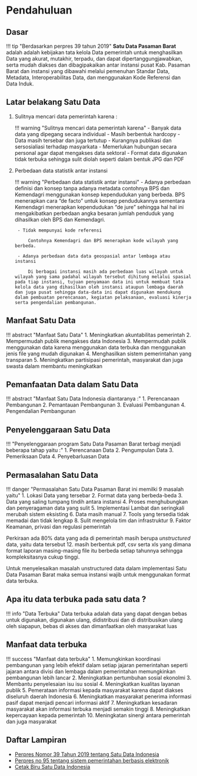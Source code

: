 # Pendahuluan

## Dasar
!!! tip "Berdasarkan perpres 39 tahun 2019" 
    **Satu Data Pasaman Barat** adalah adalah kebijakan tata kelola Data pemerintah untuk menghasilkan Data yang akurat, mutakhir, terpadu, dan dapat dipertanggungjawabkan, serta mudah diakses dan dibagipakaikan antar instansi pusat Kab. Pasaman Barat dan instansi yang dibawahi melalui pemenuhan Standar Data, Metadata, Interoperabilitas Data, dan menggunakan Kode Referensi dan Data Induk. 

## Latar belakang Satu Data


1. Sulitnya mencari data pemerintah karena :

    !!! warning "Sulitnya mencari data pemerintah karena"
        - Banyak data data yang dipegang secara individual
        - Masih berbentuk hardcopy
        - Data masih tersebar dan juga tertutup 
        - Kurangnya publikasi dan sersosialiasi terhadap masyarkata
        - Memerlukan hubungan secara personal agar dapat mengakses data sektoral
        - Format data digunakan tidak terbuka sehingga sulit diolah seperti dalam bentuk JPG dan PDF

2. Perbedaan data statistik antar instansi

    !!! warning "Perbedaan data statistik antar instansi"
        - Adanya perbedaan definisi dan  konsep tanpa adanya metadata contohnya
            BPS dan Kemendagri menggunakan konsep kependudukan yang berbeda. BPS menerapkan cara “de facto” untuk konsep pendudukannya  sementara Kemendagri menerapkan kependudukan “de jure” sehingga hal hal ini mengakibatkan perbedaan angka besaran jumlah penduduk  yang dihasilkan oleh BPS dan Kemendagri.

        - Tidak mempunyai kode referensi

            Contohnya Kemendagri dan BPS menerapkan kode wilayah yang berbeda.  

        - Adanya perbedaan data data geospasial antar lembaga atau instansi

            Di berbagai instansi masih ada perbedaan luas wilayah untuk wilayah yang sama padahal wilayah tersebut dihitung melalui spasial pada tiap instansi, tujuan penyamaan data ini untuk membuat tata kelola data yang dihasilkan oleh instansi ataupun lembaga daerah dan juga pusat sehingga data-data ini dapat digunakan mendukung dalam pembuatan perencanaan, kegiatan pelaksanaan, evaluasi kinerja serta pengendalian pembangunan.

## Manfaat Satu Data 

!!! abstract "Manfaat Satu Data"
    1. Meningkatkan akuntabilitas pemerintah
    2. Mempermudah publik mengakses data Indonesia
    3. Mempermudah publik menggunakan data karena menggunakan data terbuka dan menggunakan jenis file yang mudah digunakan
    4. Menghasilkan sistem pemerintahan yang transparan
    5. Meningkatkan partisipasi pemerintah, masyarakat dan juga swasta dalam membantu meningkatkan 

## Pemanfaatan Data dalam Satu Data 
!!! abstract "Manfaat Satu Data Indonesia diantaranya :"
    1. Perencanaan Pembangunan
    2. Pemantauan Pembangunan
    3. Evaluasi Pembangunan
    4. Pengendalian Pembangunan

## Penyelenggaraan Satu Data 

!!! "Penyelenggaraan program Satu Data Pasaman Barat terbagi menjadi beberapa tahap yaitu :"
    1. Perencanaan Data 
    2. Pengumpulan Data
    3. Pemeriksaan Data
    4. Penyebarluasan Data

## Permasalahan Satu Data 

!!! danger "Permasalahan Satu Data Pasaman Barat ini memilki 9 masalah yaitu"
    1. Lokasi Data yang tersebar
    2. Format data yang berbeda-beda
    3. Data yang saling tumpang tindih antara instansi
    4. Proses menghubungkan dan penyeragaman data yang sulit
    5. Implementasi Lambat dan seringkali merubah sistem eksisting
    6. Data masih manual
    7. Tools yang tersedia tidak memadai dan tidak lengkap
    8. Sulit mengelola tim dan infrastruktur
    9. Faktor Keamanan, privasi dan regulasi pemerintah

Perkiraan ada 80% data yang ada di pemerintah masih berupa _unstructured_ data, yaitu data tersebut 12. masih berbentuk pdf, csv serta xls yang dimana format laporan masing-masing file itu berbeda setiap tahunnya sehingga kompleksitasnya cukup tinggi.

Untuk menyelesaikan masalah unstructured data dalam implementasi Satu Data Pasaman Barat maka semua instansi wajib untuk menggunakan format data terbuka. 

## Apa itu data terbuka pada satu data ?

!!! info "Data Terbuka"
    Data terbuka adalah data yang dapat dengan bebas untuk digunakan, digunakan ulang, didistribusi dan di distribusikan ulang oleh siapapun, bebas di akses dan dimanfaatkan oleh masyarakat luas

## Manfaat data terbuka

!!! success "Manfaat data terbuka"
    1. Memungkinkan koordinasi pembangunan yang lebih efektif dalam setiap jajaran pemerintahan seperti jajaran antara divisi dan lembaga dalam pemerintahan memungkinkan pembangunan lebih lancar
    2. Meningkatkan pertumbuhan sosial ekonolmi
    3. Membantu penyelesaian isu isu sosial
    4. Meningkatkan kualitas layanan publik
    5. Pemerataan informasi kepada masyarakat karena dapat diakses diseluruh daerah Indonesia
    6. Meningkatkan masyarakat penerima informasi pasif dapat menjadi pencari informasi aktif 
    7. Meningkatkan kesadaran masyarakat akan informasi terbuka menjadi semakin tinggi
    8. Meningkatkan kepercayaan kepada pemerintah
    10. Meningkatan sinergi antara pemerintah dan juga masyarakat


## Daftar Lampiran
 - [Perpres Nomor 39 Tahun 2019 tentang Satu Data Indonesia](https://bigbox.co.id/blog/wp-content/uploads/2021/10/Perpres-Nomor-39-Tahun-2019-satu-data-indonesia-by-bigbox.pdf)
 - [Perpres no 95 tentang sistem pemerintahan berbasis elektronik](https://bigbox.co.id/blog/wp-content/uploads/2021/10/perpres-no-95-tentang-sistem-pemerintahan-berbasis-elektronik.pdf)
 - [Cetak Biru Satu Data Indonesia](https://bigbox.co.id/blog/wp-content/uploads/2021/10/cetak_biru_satu_data_indonesia_bappenas.pdf)